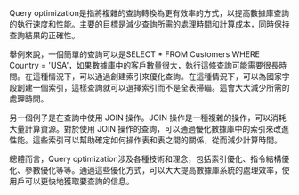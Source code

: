 

Query optimization是指將複雜的查詢轉換為更有效率的方式，以提高數據庫查詢的執行速度和性能。主要的目標是減少查詢所需的處理時間和計算成本，同時保持查詢結果的正確性。

舉例來說，一個簡單的查詢可以是SELECT * FROM Customers WHERE Country = 'USA'，如果數據庫中的客戶數量很大，執行這條查詢可能需要很長時間。在這種情況下，可以通過創建索引來優化查詢。在這種情況下，可以為國家字段創建一個索引，這樣查詢就可以選擇索引而不是全表掃瞄。這會大大減少所需的處理時間。

另一個例子是在查詢中使用 JOIN 操作。JOIN 操作是一種複雜的操作，可以消耗大量計算資源。對於使用 JOIN 操作的查詢，可以通過優化數據庫中的索引來改進性能。這些索引可以幫助確定如何操作表和表之間的關係，從而減少計算時間。

總體而言，Query optimization涉及各種技術和理念，包括索引優化、指令結構優化、參數優化等等。通過這些優化方式，可以大大提高數據庫系統的處理效率，使用戶可以更快地獲取要查詢的信息。
